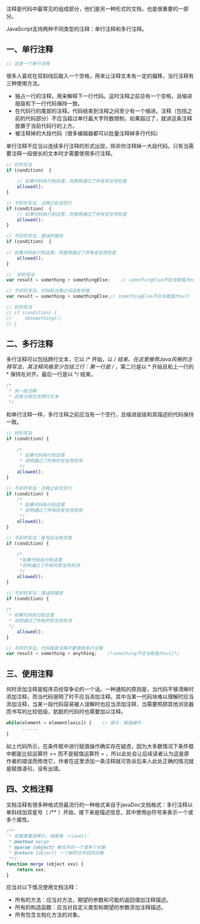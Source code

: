 注释是代码中最常见的组成部分，他们是另一种形式的文档，也是很重要的一部分。

JavaScript支持两种不同类型的注释：单行注释和多行注释。

## 一、单行注释

```javascript
// 这是一个单行注释
```

很多人喜欢在双斜线后敲入一个空格，用来让注释文本有一定的偏移，当行注释有三种使用方法。

* 独占一行的注释，用来解释下一行代码。这时注释之前总有一个空格，且缩进层级和下一行代码保持一致。
* 在代码行的尾部的注释。代码结束到注释之间至少有一个缩进。注释（包括之前的代码部分）不应当超过单行最大字符数限制，如果超过了，就讲这条注释放置于当前代码行的上方。
* 被注释掉的大段代码（很多编辑器都可以批量注释掉多行代码）

单行注释不应当以连续多行注释的形式出现，除非你注释掉一大段代码。只有当需要注释一段很长的文本时才需要使用多行注释。

```javascript
// 好的写法
if (condition)  {
  
    // 如果代码执行到这里，则表明通过了所有安全性检查
    allowed();
}

// 不好的写法，注释之前没空行
if (condition)  {
    // 如果代码执行到这里，则表明通过了所有安全性检查
    allowed();
}

// 不好的写法，错误的缩进
if (condition)  {
  
// 如果代码执行到这里，则表明通过了所有安全性检查
    allowed();
}

//  好的写法
var result = something + somethingElse;    // somethingElse不应当取值为null

// 不好的写法，代码和注释之间没有空格
var result = something + somethingElse;// somethingElse不应当取值为null

// 好的写法
// if (condition) {
//     doSomething();    
// }
```

## 二、多行注释

多行注释可以包括跨行文本，它以 /* 开始，以 */ 结束。在这里推荐Java风格的注释写法，其注释风格至少包括三行：第一行是 /* ，第二行是以 * 开始且和上一行的 * 保持左对齐，最后一行是以 */ 结束。

```javascript
/*
 * 另一段注释
 * 这是注释包含两行文本
 */
```

和单行注释一样，多行注释之前应当有一个空行，且缩进层级和其描述的代码保持一致。

```javascript
// 好的写法
if (condition) {
    
    /*
     * 如果代码执行到这里
     * 说明通过了所有的安全性检测
     */
    allowed();
}

// 不好的写法：注释之前无空行
if (condition) {
    /*
     * 如果代码执行到这里
     * 说明通过了所有的安全性检测
     */
    allowed();
}

// 不好的写法：星号后没有空格
if (condition) {
    
    /*
     *如果代码执行到这里
     *说明通过了所有的安全性检测
     */
    allowed();
}

// 不好的写法：错误的缩进
if (condition) {
    
/*
 * 如果代码执行到这里
 * 说明通过了所有的安全性检测
 */
    allowed();
}

// 不好的写法，代码尾部注释不要使用多行注释
var result = something + anything;    /*something不应当取值为null*/
```

## 三、使用注释

何时添加注释是程序员经常争论的一个话。一种通知的原则是，当代码不够清晰时添加注释，而当代码很明了时不应当添加注释。其中当某一代码块难以理解时应当添加注释，当某一段代码容易被人误解时也应当添加注释，当需要照顾其他浏览器而书写的比较低级，肮脏的代码时也需要加以注释。

```javascript
while(element = element[axis]) {    // 提示：赋值操作
      ......
}
```

如上代码所示，在条件框中进行赋值操作确实存在疑虑，因为大多数情况下条件框中都是比较运算符 == 而不是赋值运算符 = ，所以此处会让后续读者认为这是原作者的错误而修改它，作者在这里添加一条注释就可告诉后来人此处正确的情况就是赋值语句，没有出错。

## 四、文档注释

文档注释有很多种格式但最流行的一种格式来自于javaDoc文档格式：多行注释以单斜线加双星号（ /** ）开始，接下来是描述信息，其中使用@符号来表示一个或多个属性。

```javascript
/**
 * 如果需要深拷贝，请使用 'clone()'
 * @method merge
 * @param {object} 被合并的一个或多个对象
 * @return {object} 一个新的合并后的对象
 **/
function merge (object xxx) {
    return xxx;
}
```

应当对以下情况使用文档注释：
* 所有的方法：应当对方法，期望的参数和可能的返回值加注释描述。
* 所有的构造函数：应当对自定义类型和期望的参数添加注释描述。
* 所有包含文档化方法的对象。

<!-- more -->
